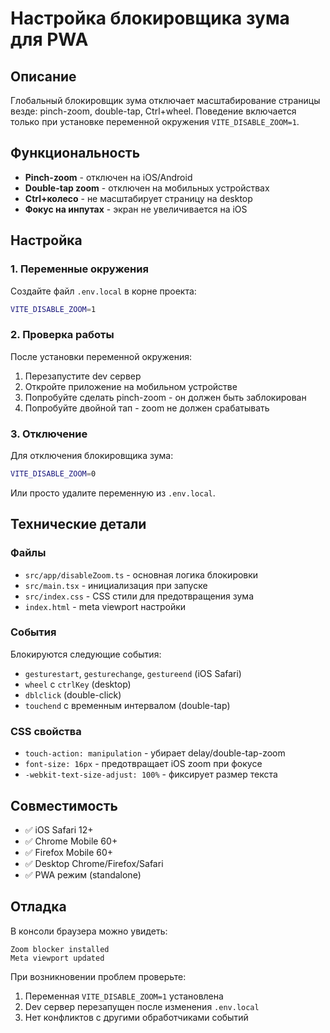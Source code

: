 # Настройка блокировщика зума для PWA

## Описание

Глобальный блокировщик зума отключает масштабирование страницы везде: pinch-zoom, double-tap, Ctrl+wheel. Поведение включается только при установке переменной окружения `VITE_DISABLE_ZOOM=1`.

## Функциональность

- **Pinch-zoom** - отключен на iOS/Android
- **Double-tap zoom** - отключен на мобильных устройствах
- **Ctrl+колесо** - не масштабирует страницу на desktop
- **Фокус на инпутах** - экран не увеличивается на iOS

## Настройка

### 1. Переменные окружения

Создайте файл `.env.local` в корне проекта:

```bash
VITE_DISABLE_ZOOM=1
```

### 2. Проверка работы

После установки переменной окружения:

1. Перезапустите dev сервер
2. Откройте приложение на мобильном устройстве
3. Попробуйте сделать pinch-zoom - он должен быть заблокирован
4. Попробуйте двойной тап - zoom не должен срабатывать

### 3. Отключение

Для отключения блокировщика зума:

```bash
VITE_DISABLE_ZOOM=0
```

Или просто удалите переменную из `.env.local`.

## Технические детали

### Файлы

- `src/app/disableZoom.ts` - основная логика блокировки
- `src/main.tsx` - инициализация при запуске
- `src/index.css` - CSS стили для предотвращения зума
- `index.html` - meta viewport настройки

### События

Блокируются следующие события:

- `gesturestart`, `gesturechange`, `gestureend` (iOS Safari)
- `wheel` с `ctrlKey` (desktop)
- `dblclick` (double-click)
- `touchend` с временным интервалом (double-tap)

### CSS свойства

- `touch-action: manipulation` - убирает delay/double-tap-zoom
- `font-size: 16px` - предотвращает iOS zoom при фокусе
- `-webkit-text-size-adjust: 100%` - фиксирует размер текста

## Совместимость

- ✅ iOS Safari 12+
- ✅ Chrome Mobile 60+
- ✅ Firefox Mobile 60+
- ✅ Desktop Chrome/Firefox/Safari
- ✅ PWA режим (standalone)

## Отладка

В консоли браузера можно увидеть:

```
Zoom blocker installed
Meta viewport updated
```

При возникновении проблем проверьте:

1. Переменная `VITE_DISABLE_ZOOM=1` установлена
2. Dev сервер перезапущен после изменения `.env.local`
3. Нет конфликтов с другими обработчиками событий
